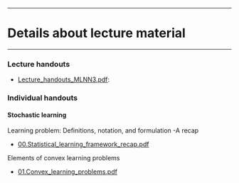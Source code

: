 <!-- -------------------------------------------------------------------------------- -->

<!-- Copyright 2023 Georgios Karagiannis -->

<!-- georgios.karagiannis@durham.ac.uk -->
<!-- Associate Professor -->
<!-- Department of Mathematical Sciences, Durham University, Durham,  UK  -->

<!-- This file is part of Machine_Learning_and_Neural_Networks_III_Epiphany_2023 -->
<!-- which is the material of the course -->
<!-- MATH3431 Machine Learning and Neural Networks III -->
<!-- Epiphany term -->
<!-- taught by Georgios P. Katagiannis in the Department of Mathematical Sciences   -->
<!-- in the University of Durham  in Epiphany term in 2023 -->

<!-- Machine_Learning_and_Neural_Networks_III_Epiphany_2023 is free software: -->
<!-- you can redistribute it and/or modify it-->
<!-- under the terms of the GNU General Public License as published by -->
<!-- the Free Software Foundation version 3 of the License. -->

<!-- Machine_Learning_and_Neural_Networks_III_Epiphany_2023 is distributed ->
<!-- in the hope that it will be useful, -->
<!-- but WITHOUT ANY WARRANTY; without even the implied warranty of -->
<!-- MERCHANTABILITY or FITNESS FOR A PARTICULAR PURPOSE.  See the -->
<!-- GNU General Public License for more details. -->

<!-- You should have received a copy of the GNU General Public License -->
<!-- along with Machine_Learning_and_Neural_Networks_III_Epiphany_2023 -->
<!-- If not, see <http://www.gnu.org/licenses/>. -->

<!-- -------------------------------------------------------------------------------- -->


------------------------------------------------------------------------

# Details about lecture material

------------------------------------------------------------------------

### Lecture handouts

-   [Lecture_handouts_MLNN3.pdf](https://github.com/georgios-stats/Machine_Learning_and_Neural_Networks_III_Epiphany_2023/blob/master/Lecture_handouts/Lecture_handouts_MLNN3.pdf):

### Individual handouts

#### Stochastic learning  

Learning problem: Definitions, notation, and formulation -A recap  

+ [00.Statistical_learning_framework_recap.pdf](https://github.com/georgios-stats/Machine_Learning_and_Neural_Networks_III_Epiphany_2023/blob/master/Lecture_handouts/00.Statistical_learning_framework_recap.pdf)  

Elements of convex learning problems  

+ [01.Convex_learning_problems.pdf](https://github.com/georgios-stats/Machine_Learning_and_Neural_Networks_III_Epiphany_2023/blob/master/Lecture_handouts/01.Convex_learning_problems.pdf)  



